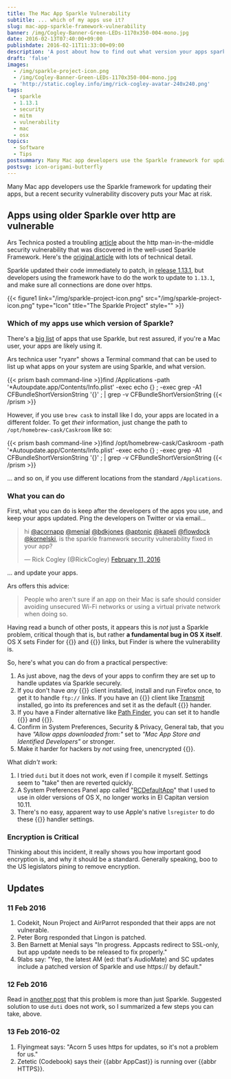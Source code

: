 ```yaml
---
title: The Mac App Sparkle Vulnerability
subtitle: ... which of my apps use it?
slug: mac-app-sparkle-framework-vulnerability
banner: /img/Cogley-Banner-Green-LEDs-1170x350-004-mono.jpg
date: 2016-02-13T07:40:00+09:00
publishdate: 2016-02-11T11:33:00+09:00
description: 'A post about how to find out what version your apps sparkle frameworks are using, by Rick Cogley'
draft: 'false'
images:
  - /img/sparkle-project-icon.png
  - /img/Cogley-Banner-Green-LEDs-1170x350-004-mono.jpg
  - 'http://static.cogley.info/img/rick-cogley-avatar-240x240.png'
tags:
  - sparkle
  - 1.13.1
  - security
  - mitm
  - vulnerability
  - mac
  - osx
topics:
  - Software
  - Tips
postsummary: Many Mac app developers use the Sparkle framework for updating their apps, but a recent security vulnerability discovery puts your OS X system at risk for older versions.
postsvg: icon-origami-butterfly
---
```


Many Mac app developers use the Sparkle framework for updating their apps, but a recent security vulnerability discovery puts your Mac at risk.
<!--more-->

## Apps using older Sparkle over http are vulnerable

Ars Technica posted a troubling  [article](http://arstechnica.com/security/2016/02/huge-number-of-mac-apps-vulnerable-to-hijacking-and-a-fix-is-elusive/) about the http man-in-the-middle security vulnerability that was discovered in the well-used Sparkle Framework. Here's the [original article](https://vulnsec.com/2016/osx-apps-vulnerabilities/) with lots of technical detail.

Sparkle updated their code immediately to patch, in [release 1.13.1](https://github.com/sparkle-project/Sparkle/releases/tag/1.13.1), but developers using the framework have to do the work to update to ``1.13.1``, and make sure all connections are done over https.

{{< figure1 link="/img/sparkle-project-icon.png" src="/img/sparkle-project-icon.png" type="Icon" title="The Sparkle Project" style="" >}}

### Which of my apps use which version of Sparkle?

There's a [big list](https://github.com/sparkle-project/Sparkle/issues/717) of apps that use Sparkle, but rest assured, if you're a Mac user, your apps are likely using it.

Ars technica user "ryanr" shows a Terminal command that can be used to list up what apps on your system are using Sparkle, and what version.

{{< prism bash command-line >}}find /Applications -path '*Autoupdate.app/Contents/Info.plist' -exec echo {} \; -exec grep -A1 CFBundleShortVersionString '{}' \; | grep -v CFBundleShortVersionString
{{< /prism >}}

However, if you use ``brew cask`` to install like I do, your apps are located in a different folder. To get _their_ information, just change the path to ``/opt/homebrew-cask/Caskroom`` like so:

{{< prism bash command-line >}}find /opt/homebrew-cask/Caskroom -path '*Autoupdate.app/Contents/Info.plist' -exec echo {} \; -exec grep -A1 CFBundleShortVersionString '{}' \; | grep -v CFBundleShortVersionString
{{< /prism >}}

... and so on, if you use different locations from the standard ``/Applications``.

### What you can do

First, what you can do is keep after the developers of the apps you use, and keep your apps updated. Ping the developers on Twitter or via email...

<blockquote class="twitter-tweet" data-lang="en"><p lang="en" dir="ltr">hi <a href="https://twitter.com/acornapp">@acornapp</a> <a href="https://twitter.com/menial">@menial</a> <a href="https://twitter.com/bdkjones">@bdkjones</a> <a href="https://twitter.com/aptonic">@aptonic</a> <a href="https://twitter.com/kapeli">@kapeli</a> <a href="https://twitter.com/flowdock">@flowdock</a> <a href="https://twitter.com/kornelski">@kornelski</a>, is the sparkle framework security vulnerability fixed in your app?</p>&mdash; Rick Cogley (@RickCogley) <a href="https://twitter.com/RickCogley/status/697594060454887424">February 11, 2016</a></blockquote>
<script async src="//platform.twitter.com/widgets.js" charset="utf-8"></script>

... and update your apps.

Ars offers this advice:

> People who aren't sure if an app on their Mac is safe should consider avoiding unsecured Wi-Fi networks or using a virtual private network when doing so.

Having read a bunch of other posts, it appears this is _not_ just a Sparkle problem, critical though that is, but rather **a fundamental bug in OS X itself**. OS X sets Finder for {{<abbr FTP>}} and {{<abbr AFP>}} links, but Finder is where the vulnerability is.

So, here's what you can do from a practical perspective:

1. As just above, nag the devs of your apps to confirm they are set up to handle updates via Sparkle securely.
1. If you don't have _any_ {{<abbr FTP>}} client installed, install and run Firefox once, to get it to handle ``ftp://`` links. If you have an {{<abbr FTP>}} client like [Transmit](https://panic.com/transmit/) installed, go into its preferences and set it as the default {{<abbr FTP>}} hander.
1. If you have a Finder alternative like [Path Finder](http://www.cocoatech.com/pathfinder/), you can set it to handle {{<abbr FTP>}} and {{<abbr AFP>}}.
1. Confirm in System Preferences, Security & Privacy, General tab, that you have _"Allow apps downloaded from:"_ set to _"Mac App Store and Identified Developers"_ or stronger.
1. Make it harder for hackers by _not_ using free, unencrypted {{<abbr WiFi>}}.

What _didn't_ work:

1. I tried ``duti`` but it does not work, even if I compile it myself. Settings seem to "take" then are reverted quickly.
1. A System Preferences Panel app called "[RCDefaultApp](http://www.rubicode.com/Software/RCDefaultApp/)" that I used to use in older versions of OS X, no longer works in El Capitan version 10.11.
1. There's no easy, apparent way to use Apple's native ``lsregister`` to do these {{<abbr URL>}} handler settings.

### Encryption is Critical

Thinking about this incident, it really shows you how important good encryption is, and why it should be a standard. Generally speaking, boo to the US legislators pining to remove encryption.

## Updates

### 11 Feb 2016

1. Codekit, Noun Project and AirParrot responded that their apps are not vulnerable.
1. Peter Borg responded that Lingon is patched.
1. Ben Barnett at Menial says "In progress. Appcasts redirect to SSL-only, but app update needs to be released to fix properly."
1. 9labs say: "Yep, the latest AM (ed: that's AudioMate) and SC updates include a patched version of Sparkle and use https:// by default."

### 12 Feb 2016

Read in [another post](https://www.taoeffect.com/blog/2016/02/apologies-sky-kinda-falling-protecting-yourself-from-sparklegate/) that this problem is more than just Sparkle. Suggested solution to use ``duti`` does not work, so I summarized a few steps you can take, above.

### 13 Feb 2016-02

1. Flyingmeat says: "Acorn 5 uses https for updates, so it's not a problem for us."
1. Zetetic (Codebook) says their {{abbr AppCast}} is running over {{abbr HTTPS}}.
